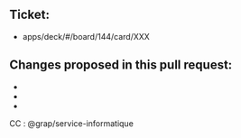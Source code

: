 ## Ticket:

- apps/deck/#/board/144/card/XXX


## Changes proposed in this pull request:

-
-
-

CC :  @grap/service-informatique
